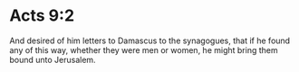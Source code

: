 # Acts 9:2

And desired of him letters to Damascus to the synagogues, that if he found any of this way, whether they were men or women, he might bring them bound unto Jerusalem.